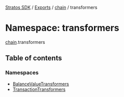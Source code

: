 [Stratos SDK](../README.md) / [Exports](../modules.md) / [chain](chain.md) / transformers

# Namespace: transformers

[chain](chain.md).transformers

## Table of contents

### Namespaces

- [BalanceValueTransformers](chain.transformers.BalanceValueTransformers.md)
- [TransactionTransformers](chain.transformers.TransactionTransformers.md)
